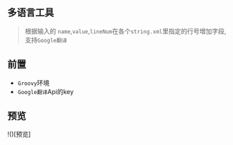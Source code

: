 ## 多语言工具
> 根据输入的 `name`,`value`,`lineNum`在各个`string.xml`里指定的行号增加字段,支持`Google翻译`

## 前置
- `Groovy`环境
- `Google翻译`Api的key

## 预览
!()[预览]
